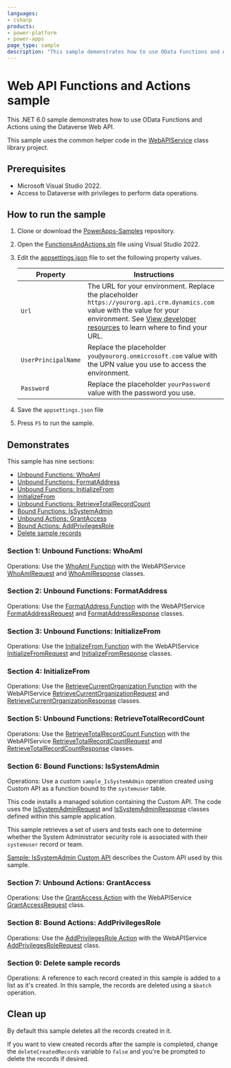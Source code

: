 ```yaml
---
languages:
- csharp
products:
- power-platform
- power-apps
page_type: sample
description: "This sample demonstrates how to use OData Functions and Actions using the Dataverse Web API."
---
```


# Web API Functions and Actions sample

This .NET 6.0 sample demonstrates how to use OData Functions and Actions using the Dataverse Web API.

This sample uses the common helper code in the [WebAPIService](../WebAPIService) class library project.

## Prerequisites

- Microsoft Visual Studio 2022.
- Access to Dataverse with privileges to perform data operations.

## How to run the sample

1. Clone or download the [PowerApps-Samples](https://github.com/microsoft/PowerApps-Samples) repository.
1. Open the [FunctionsAndActions.sln](https://github.com/microsoft/PowerApps-Samples/blob/master/dataverse/webapi/CSharp-NETx/FunctionsAndActions/FunctionsAndActions.sln) file using Visual Studio 2022.
1. Edit the [appsettings.json](https://github.com/microsoft/PowerApps-Samples/blob/master/dataverse/webapi/CSharp-NETx/appsettings.json) file to set the following property values.

   | Property | Instructions |
   |----------|--------------|
   | `Url` | The URL for your environment. Replace the placeholder `https://yourorg.api.crm.dynamics.com` value with the value for your environment. See [View developer resources](https://learn.microsoft.com/power-apps/developer/data-platform/view-download-developer-resources) to learn where to find your URL. |
   | `UserPrincipalName` | Replace the placeholder `you@yourorg.onmicrosoft.com` value with the UPN value you use to access the environment. |
   | `Password` | Replace the placeholder `yourPassword` value with the password you use. |

1. Save the `appsettings.json` file
1. Press `F5` to run the sample.

## Demonstrates

This sample has nine sections:

- [Unbound Functions: WhoAmI](#section-1-unbound-functions-whoami)
- [Unbound Functions: FormatAddress](#section-2-unbound-functions-formataddress)
- [Unbound Functions: InitializeFrom](#section-3-unbound-functions-initializefrom)
- [InitializeFrom](#section-4-initializefrom)
- [Unbound Functions: RetrieveTotalRecordCount](#section-5-unbound-functions-retrievetotalrecordcount)
- [Bound Functions: IsSystemAdmin](#section-6-bound-functions-issystemadmin)
- [Unbound Actions: GrantAccess](#section-7-unbound-actions-grantaccess)
- [Bound Actions: AddPrivilegesRole](#section-8-bound-actions-addprivilegesrole)
- [Delete sample records](#section-9-delete-sample-records)

### Section 1: Unbound Functions: WhoAmI

Operations: Use the [WhoAmI Function](https://learn.microsoft.com/power-apps/developer/data-platform/webapi/reference/whoami) with the WebAPIService [WhoAmIRequest](https://github.com/microsoft/PowerApps-Samples/blob/master/dataverse/webapi/CSharp-NETx/WebAPIService/Messages/WhoAmIRequest.cs) and [WhoAmIResponse](https://github.com/microsoft/PowerApps-Samples/blob/master/dataverse/webapi/CSharp-NETx/WebAPIService/Messages/WhoAmIResponse.cs) classes.

### Section 2: Unbound Functions: FormatAddress

Operations: Use the [FormatAddress Function](https://learn.microsoft.com/power-apps/developer/data-platform/webapi/reference/formataddress) with the WebAPIService [FormatAddressRequest](https://github.com/microsoft/PowerApps-Samples/blob/master/dataverse/webapi/CSharp-NETx/WebAPIService/Messages/FormatAddressRequest.cs) and [FormatAddressResponse](https://github.com/microsoft/PowerApps-Samples/blob/master/dataverse/webapi/CSharp-NETx/WebAPIService/Messages/FormatAddressResponse.cs) classes.

### Section 3: Unbound Functions: InitializeFrom

Operations: Use the [InitializeFrom Function](https://learn.microsoft.com/power-apps/developer/data-platform/webapi/reference/initializefrom) with the WebAPIService [InitializeFromRequest](https://github.com/microsoft/PowerApps-Samples/blob/master/dataverse/webapi/CSharp-NETx/WebAPIService/Messages/InitializeFromRequest.cs) and [InitializeFromResponse](https://github.com/microsoft/PowerApps-Samples/blob/master/dataverse/webapi/CSharp-NETx/WebAPIService/Messages/InitializeFromResponse.cs) classes.

### Section 4: InitializeFrom

Operations: Use the [RetrieveCurrentOrganization Function](https://learn.microsoft.com/power-apps/developer/data-platform/webapi/reference/retrievecurrentorganization) with the WebAPIService [RetrieveCurrentOrganizationRequest](https://github.com/microsoft/PowerApps-Samples/blob/master/dataverse/webapi/CSharp-NETx/WebAPIService/Messages/RetrieveCurrentOrganizationRequest.cs) and [RetrieveCurrentOrganizationResponse](https://github.com/microsoft/PowerApps-Samples/blob/master/dataverse/webapi/CSharp-NETx/WebAPIService/Messages/RetrieveCurrentOrganizationResponse.cs) classes.

### Section 5: Unbound Functions: RetrieveTotalRecordCount

Operations: Use the [RetrieveTotalRecordCount Function](https://learn.microsoft.com/power-apps/developer/data-platform/webapi/reference/retrievetotalrecordcount) with the WebAPIService [RetrieveTotalRecordCountRequest](https://github.com/microsoft/PowerApps-Samples/blob/master/dataverse/webapi/CSharp-NETx/WebAPIService/Messages/RetrieveTotalRecordCountRequest.cs) and [RetrieveTotalRecordCountResponse](https://github.com/microsoft/PowerApps-Samples/blob/master/dataverse/webapi/CSharp-NETx/WebAPIService/Messages/RetrieveTotalRecordCountResponse.cs) classes.

### Section 6: Bound Functions: IsSystemAdmin

Operations: Use a custom `sample_IsSystemAdmin` operation created using Custom API as a function bound to the `systemuser` table.

This code installs a managed solution containing the Custom API. The code uses the [IsSystemAdminRequest](https://github.com/microsoft/PowerApps-Samples/blob/master/dataverse/webapi/CSharp-NETx/FunctionsAndActions/Messages/IsSystemAdminRequest.cs) and [IsSystemAdminResponse](https://github.com/microsoft/PowerApps-Samples/blob/master/dataverse/webapi/CSharp-NETx/FunctionsAndActions/Messages/IsSystemAdminResponse.cs) classes defined within this sample application.

This sample retrieves a set of users and tests each one to determine whether the System Administrator security role is associated with their `systemuser` record or team.

[Sample: IsSystemAdmin Custom API](../../../orgsvc/CSharp/IsSystemAdminCustomAPI/) describes the Custom API used by this sample.

### Section 7: Unbound Actions: GrantAccess

Operations: Use the [GrantAccess Action](https://learn.microsoft.com/power-apps/developer/data-platform/webapi/reference/grantaccess) with the WebAPIService [GrantAccessRequest](https://github.com/microsoft/PowerApps-Samples/blob/master/dataverse/webapi/CSharp-NETx/WebAPIService/Messages/GrantAccessRequest.cs) class.

### Section 8: Bound Actions: AddPrivilegesRole

Operations: Use the [AddPrivilegesRole Action](https://learn.microsoft.com/power-apps/developer/data-platform/webapi/reference/addprivilegesrole) with the WebAPIService [AddPrivilegesRoleRequest](https://github.com/microsoft/PowerApps-Samples/blob/master/dataverse/webapi/CSharp-NETx/WebAPIService/Messages/AddPrivilegesRoleRequest.cs) class.

### Section 9: Delete sample records

Operations: A reference to each record created in this sample is added to a list as it's created. In this sample, the records are deleted using a `$batch` operation.

## Clean up

By default this sample deletes all the records created in it.

If you want to view created records after the sample is completed, change the `deleteCreatedRecords` variable to `false` and you're be prompted to delete the records if desired.
